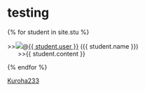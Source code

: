 # testing

{% for student in site.stu %}
<p>
  >><a><img src="{{ student.image }}"></a>@<a href="https://github.com/{{ student.user }}">{{ student.user }}</a> ({{ student.name }})
  <br>&nbsp;&nbsp;&nbsp;&nbsp;&nbsp;&nbsp;>>{{ student.content }}
 </p>
{% endfor %}

[Kuroha233](https://github.com/Kuroha233)
